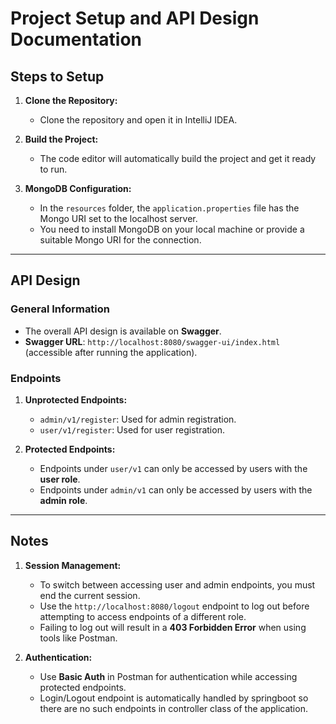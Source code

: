 # Project Setup and API Design Documentation

## Steps to Setup

1. **Clone the Repository:**
   - Clone the repository and open it in IntelliJ IDEA.

2. **Build the Project:**
   - The code editor will automatically build the project and get it ready to run.

3. **MongoDB Configuration:**
   - In the `resources` folder, the `application.properties` file has the Mongo URI set to the localhost server.
   - You need to install MongoDB on your local machine or provide a suitable Mongo URI for the connection.

---

## API Design

### General Information
- The overall API design is available on **Swagger**.
- **Swagger URL**: `http://localhost:8080/swagger-ui/index.html` (accessible after running the application).

### Endpoints
1. **Unprotected Endpoints:**
   - `admin/v1/register`: Used for admin registration.
   - `user/v1/register`: Used for user registration.

2. **Protected Endpoints:**
   - Endpoints under `user/v1` can only be accessed by users with the **user role**.
   - Endpoints under `admin/v1` can only be accessed by users with the **admin role**.

---

## Notes

1. **Session Management:**
   - To switch between accessing user and admin endpoints, you must end the current session.
   - Use the `http://localhost:8080/logout` endpoint to log out before attempting to access endpoints of a different role.
   - Failing to log out will result in a **403 Forbidden Error** when using tools like Postman.

2. **Authentication:**
   - Use **Basic Auth** in Postman for authentication while accessing protected endpoints.
   - Login/Logout endpoint is automatically handled by springboot so there are no such endpoints in controller class of the application.
